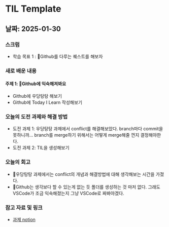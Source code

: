 # TIL Template

## 날짜: 2025-01-30

### 스크럼
- 학습 목표 1 : Github를 다루는 퀘스트를 해보자

### 새로 배운 내용
#### 주제 1: Github에 익숙해져봐요
- Github에 우당탕탕 해보기
- Github에 Today I Learn 작성해보기


### 오늘의 도전 과제와 해결 방법
- 도전 과제 1: 우당탕탕 과제에서 conflict를 해결해보았다. branch마다 commit을 못하니까... branch를 merge하기 위해서는 어떻게 merge해줄 껀지 결정해야한다.
- 도전 과제 2: TIL을 생성해보기

### 오늘의 회고
- 우당탕탕 과제에서는 conflict의 개념과 해결방법에 대해 생각해보는 시간을 가졌다.
- Github는 생각보다 할 수 있는게 없는 듯 폴더를 생성하는 것 마저 없다. 그래도 VSCode가 조금 익숙해졌는지 그냥 VSCode로 짜봐야겠다.

### 참고 자료 및 링크
- [과제 notion]()
